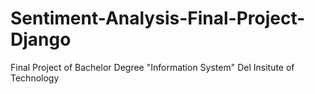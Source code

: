 # Sentiment-Analysis-Final-Project-Django
Final Project of Bachelor Degree "Information System" Del Insitute of Technology
